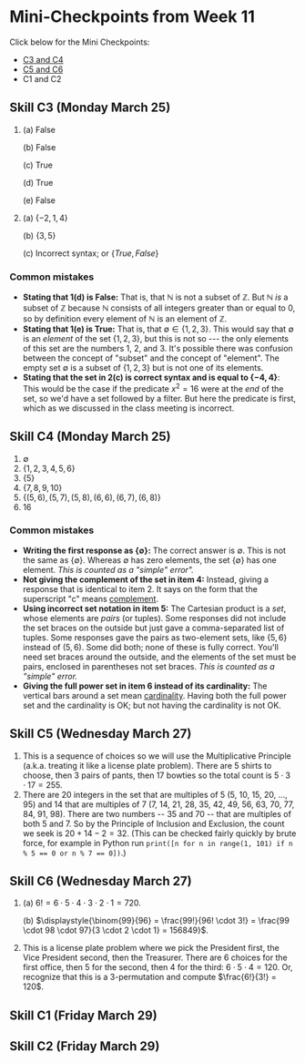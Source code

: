 # Mini-Checkpoints from Week 11

Click below for the Mini Checkpoints: 
- [C3 and C4](https://docs.google.com/document/d/1os1cKeSy091qydib4d9XhU5zBFOBXThsTKnPfZrzl-Q/edit?usp=sharing)
- [C5 and C6](https://drive.google.com/file/d/1fzGn8x4pNvaBFf9mrcKXr8BJ77pf0RjZ/view?usp=sharing)
- C1 and C2

## Skill C3 (Monday March 25)

1. (a) False

   (b) False

   (c) True

   (d) True

   (e) False 

2. (a) $\lbrace -2, 1, 4 \rbrace$

   (b) $\lbrace 3,5 \rbrace$

   (c) Incorrect syntax; or $\lbrace True, False \rbrace$

### Common mistakes

- **Stating that 1(d) is False:** That is, that $\mathbb{N}$ is not a subset of $\mathbb{Z}$. But $\mathbb{N}$ *is* a subset of $\mathbb{Z}$ because $\mathbb{N}$ consists of all integers greater than or equal to $0$, so by definition every element of $\mathbb{N}$ is an element of $\mathbb{Z}$. 
- **Stating that 1(e) is True:** That is, that $\emptyset \in \lbrace 1,2,3 \rbrace$. This would say that $\emptyset$ is an *element* of the set $\lbrace 1,2,3 \rbrace$, but this is not so --- the only elements of this set are the numbers 1, 2, and 3. It's possible there was confusion between the concept of "subset" and the concept of "element". The empty set $\emptyset$ is a subset of $\lbrace 1,2,3 \rbrace$ but is not one of its elements. 
- **Stating that the set in 2(c) is correct syntax and is equal to $\lbrace -4, 4 \rbrace$**: This would be the case if the predicate $x^2 = 16$ were at the *end* of the set, so we'd have a set followed by a filter. But here the predicate is first, which as we discussed in the class meeting is incorrect. 


## Skill C4 (Monday March 25)

1. $\emptyset$
2. $\lbrace 1,2,3,4,5,6 \rbrace$
3. $\lbrace 5 \rbrace$
4. $\lbrace 7,8,9,10 \rbrace$ 
5. $\lbrace (5,6), (5,7), (5,8), (6,6), (6,7), (6,8) \rbrace$
6. 16 

### Common mistakes

- **Writing the first response as $\lbrace \emptyset \rbrace$:** The correct answer is $\emptyset$. This is not the same as $\lbrace \emptyset \rbrace$. Whereas $\emptyset$ has zero elements, the set $\lbrace \emptyset \rbrace$ has one element. *This is counted as a "simple" error".* 
- **Not giving the complement of the set in item 4:** Instead, giving a response that is identical to item 2. It says on the form that the superscript "c" means [complement](https://publish.obsidian.md/mth225/Sets+and+Functions/Complement). 
- **Using incorrect set notation in item 5:** The Cartesian product is a *set*, whose elements are *pairs* (or tuples). Some responses did not include the set braces on the outside but just gave a comma-separated list of tuples. Some responses gave the pairs as two-element sets, like $\lbrace 5, 6 \rbrace$ instead of $(5,6)$. Some did both; none of these is fully correct. You'll need set braces around the outside, and the elements of the set must be pairs, enclosed in parentheses not set braces. *This is counted as a "simple" error.*
- **Giving the full power set in item 6 instead of its cardinality:** The vertical bars around a set mean [cardinality](https://publish.obsidian.md/mth225/Sets+and+Functions/Cardinality). Having both the full power set and the cardinality is OK; but not having the cardinality is not OK. 


## Skill C5 (Wednesday March 27)

1. This is a sequence of choices so we will use the Multiplicative Principle (a.k.a. treating it like a license plate problem). There are 5 shirts to choose, then 3 pairs of pants, then 17 bowties so the total count is $5 \cdot 3 \cdot 17 = 255$. 
2. There are 20 integers in the set that are multiples of 5 (5, 10, 15, 20, ..., 95) and 14 that are multiples of 7 (7, 14, 21, 28, 35, 42, 49, 56, 63, 70, 77, 84, 91, 98). There are two numbers -- 35 and 70 -- that are multiples of both 5 and 7. So by the Principle of Inclusion and Exclusion, the count we seek is $20 + 14 - 2 = 32$. (This can be checked fairly quickly by brute force, for example in Python run `print([n for n in range(1, 101) if n % 5 == 0 or n % 7 == 0])`.)

## Skill C6 (Wednesday March 27)

1. (a) $6! = 6 \cdot 5 \cdot 4 \cdot 3 \cdot 2 \cdot 1 = 720$. 

   (b) $\displaystyle{\binom{99}{96} = \frac{99!}{96! \cdot 3!} = \frac{99 \cdot 98 \cdot 97}{3 \cdot 2 \cdot 1} = 156849}$. 

2. This is a license plate problem where we pick the President first, the Vice President second, then the Treasurer. There are 6 choices for the first office, then 5 for the second, then 4 for the third: $6 \cdot 5 \cdot 4 = 120$. Or, recognize that this is a $3$-permutation and compute $\frac{6!}{3!} = 120$. 

## Skill C1 (Friday March 29)

## Skill C2 (Friday March 29)